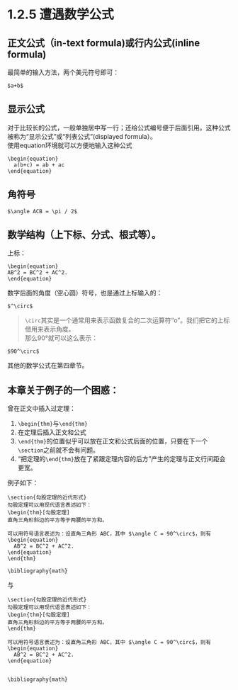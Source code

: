 # 1.2.5 遭遇数学公式
## 正文公式（in-text formula)或行内公式(inline formula)  
最简单的输入方法，两个美元符号即可：  
```
$a+b$
```
## 显示公式
对于比较长的公式，一般单独居中写一行；还给公式编号便于后面引用。这种公式被称为“显示公式”或“列表公式”(displayed formula）。  
使用equation环境就可以方便地输入这种公式  
```
\begin{equation}
  a(b+c) = ab + ac
\end{equation}
```
## 角符号
`$\angle ACB = \pi / 2$`  
## 数学结构（上下标、分式、根式等）。
上标：  
```
\begin{equation}
AB^2 = BC^2 + AC^2.
\end{equation}
```
数字后面的角度（空心圆）符号，也是通过上标输入的：
```
$^\circ$
```
> `\circ`其实是一个通常用来表示函数复合的二次运算符“o”。我们把它的上标借用来表示角度。  
那么90°就可以这么表示：  
```
$90^\circ$
```
其他的数学公式在第四章节。  

## 本章关于例子的一个困惑：
曾在正文中插入过定理：  
1. `\begin{thm}`与`\end{thm}`  
2. 在定理后插入正文和公式  
3. `\end{thm}`的位置似乎可以放在正文和公式后面的位置，只要在下一个`\section`之前就不会有问题。  
4. “把定理的`\end{thm}`放在了紧跟定理内容的后方”产生的定理与正文行间距会更宽。  
  
例子如下：  
```
\section{勾股定理的近代形式}
勾股定理可以用现代语言表述如下：
\begin{thm}[勾股定理]
直角三角形斜边的平方等于两腰的平方和。

可以用符号语言表述为：设直角三角形 ABC，其中 $\angle C = 90^\circ$，则有
\begin{equation}
  AB^2 = BC^2 + AC^2.
\end{equation}
\end{thm}

\bibliography{math}
```
与  
```
\section{勾股定理的近代形式}
勾股定理可以用现代语言表述如下：
\begin{thm}[勾股定理]
直角三角形斜边的平方等于两腰的平方和。
\end{thm}

可以用符号语言表述为：设直角三角形 ABC，其中 $\angle C = 90^\circ$，则有
\begin{equation}
  AB^2 = BC^2 + AC^2.
\end{equation}


\bibliography{math}
```